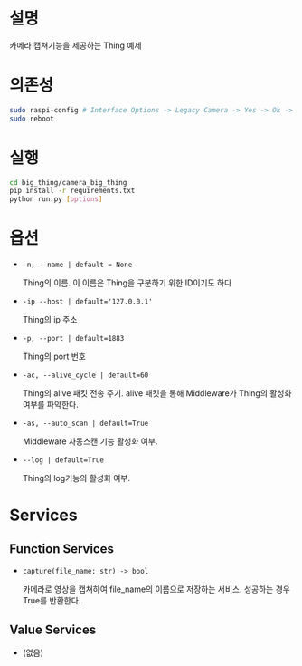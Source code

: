 # 설명

카메라 캡쳐기능을 제공하는 Thing 예제

# 의존성

```bash
sudo raspi-config # Interface Options -> Legacy Camera -> Yes -> Ok -> Esc(quit)
sudo reboot
```

# 실행

```bash
cd big_thing/camera_big_thing
pip install -r requirements.txt
python run.py [options]
```

# 옵션

- `-n, --name | default = None`
    
    Thing의 이름. 이 이름은 Thing을 구분하기 위한 ID이기도 하다 
    
- `-ip --host | default='127.0.0.1'`
    
    Thing의 ip 주소
    
- `-p, --port | default=1883`
    
    Thing의 port 번호
    
- `-ac, --alive_cycle | default=60`
    
    Thing의 alive 패킷 전송 주기. alive 패킷을 통해 Middleware가 Thing의 활성화 여부를 파악한다. 
    
- `-as, --auto_scan | default=True`
    
    Middleware 자동스캔 기능 활성화 여부.
    
- `--log | default=True`
    
    Thing의 log기능의 활성화 여부. 
    

# Services

## Function Services

- `capture(file_name: str) -> bool`
    
    카메라로 영상을 캡쳐하여 file_name의 이름으로 저장하는 서비스. 성공하는 경우 True를 반환한다. 
    

## Value Services

- (없음)